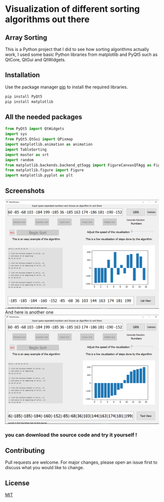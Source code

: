 #  Visualization of different sorting algorithms out there
## Array Sorting
This is a Python project that I did to see how sorting algorithms actually work, I used some basic Python libraries from matplotlib and PyQt5 such as QtCore, QtGui and QtWidgets.

## Installation
Use the package manager [pip](https://pip.pypa.io/en/stable/) to install the required libraries.

```bash
pip install PyQt5
pip install matplotlib
```

## All the needed packages

```python
from PyQt5 import QtWidgets
import sys
from PyQt5.QtGui import QPixmap
import matplotlib.animation as animation
import TableSorting
import master as srt
import random
from matplotlib.backends.backend_qt5agg import FigureCanvasQTAgg as FigureCanvas
from matplotlib.figure import Figure
import matplotlib.pyplot as plt
```

## Screenshots
![First Screenshot](screenshot1.PNG)
And here is another one
![Second Screenshot](screenshot2.PNG)

### you can download the source code and try it yourself !

## Contributing
Pull requests are welcome. For major changes, please open an issue first to discuss what you would like to change.

## License
[MIT](https://choosealicense.com/licenses/mit/)
